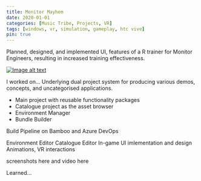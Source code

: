 ```yaml
---
title: Monitor Mayhem
date: 2020-01-01
categories: [Music Tribe, Projects, VR]
tags: [windows, vr, simulation, gameplay, htc vive]
pin: true
---
```


Planned, designed, and implemented UI, features of a R trainer for Monitor Engineers, resulting in increased training effectiveness.

[![Image alt text](https://img.youtube.com/vi/3H3N3wM3pHc/0.jpg)](https://www.youtube.com/watch?v=3H3N3wM3pHc)

I worked on...
Underlying dual project system for producing various demos, concepts, and uncategorised applications.
- Main project with reusable functionality packages
- Catalogue project as the asset browser
- Environment Manager
- Bundle Builder

Build Pipeline on Bamboo and Azure DevOps

Environment Editor
Catalogue Editor
In-game UI imlementation and design
Animations, VR interactions

screenshots here and video here

Learned...

